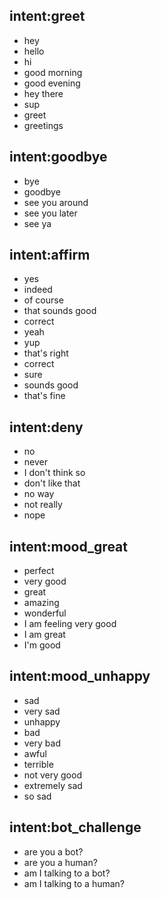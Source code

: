 ## intent:greet
- hey
- hello
- hi
- good morning
- good evening
- hey there
- sup
- greet
- greetings


## intent:goodbye
- bye
- goodbye
- see you around
- see you later
- see ya

## intent:affirm
- yes
- indeed
- of course
- that sounds good
- correct
- yeah
- yup
- that's right
- correct
- sure
- sounds good
- that's fine

## intent:deny
- no
- never
- I don't think so
- don't like that
- no way
- not really
- nope

## intent:mood_great
- perfect
- very good
- great
- amazing
- wonderful
- I am feeling very good
- I am great
- I'm good

## intent:mood_unhappy
- sad
- very sad
- unhappy
- bad
- very bad
- awful
- terrible
- not very good
- extremely sad
- so sad

## intent:bot_challenge
- are you a bot?
- are you a human?
- am I talking to a bot?
- am I talking to a human?